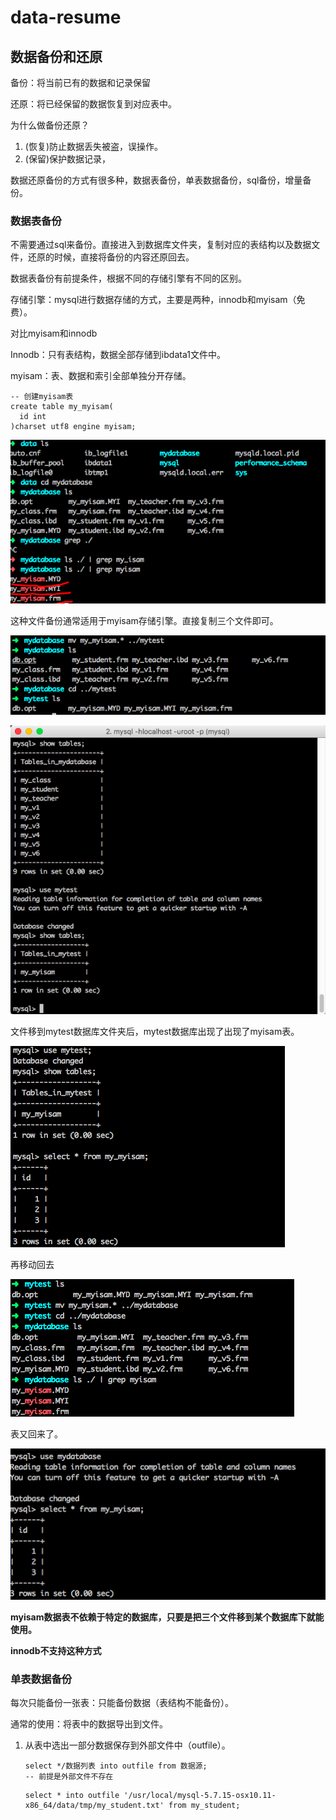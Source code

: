 # data-resume

## 数据备份和还原

备份：将当前已有的数据和记录保留

还原：将已经保留的数据恢复到对应表中。

为什么做备份还原？

1. (恢复)防止数据丢失被盗，误操作。
2. (保留)保护数据记录，

数据还原备份的方式有很多种，数据表备份，单表数据备份，sql备份，增量备份。

### 数据表备份

不需要通过sql来备份。直接进入到数据库文件夹，复制对应的表结构以及数据文件，还原的时候，直接将备份的内容还原回去。

数据表备份有前提条件，根据不同的存储引擎有不同的区别。

存储引擎：mysql进行数据存储的方式，主要是两种，innodb和myisam（免费）。

对比myisam和innodb

Innodb：只有表结构，数据全部存储到ibdata1文件中。

myisam：表、数据和索引全部单独分开存储。

```mysql
-- 创建myisam表
create table my_myisam(
  id int
)charset utf8 engine myisam;
```

 ![QQ20161021-0](QQ20161021-0.png)

这种文件备份通常适用于myisam存储引擎。直接复制三个文件即可。

 ![QQ20161021-1](QQ20161021-1.png)

 ![QQ20161021-2](QQ20161021-2.png)

文件移到mytest数据库文件夹后，mytest数据库出现了出现了myisam表。

 ![QQ20161021-5](QQ20161021-5.png)

再移动回去

 ![QQ20161021-4](QQ20161021-4.png)

表又回来了。

 ![QQ20161021-6](QQ20161021-6.png)

**myisam数据表不依赖于特定的数据库，只要是把三个文件移到某个数据库下就能使用。**

**innodb不支持这种方式**

### 单表数据备份

每次只能备份一张表：只能备份数据（表结构不能备份）。

通常的使用：将表中的数据导出到文件。

1. 从表中选出一部分数据保存到外部文件中（outfile）。

   ```mysql
   select */数据列表 into outfile from 数据源;
   -- 前提是外部文件不存在
   ```

   ```mysql
   select * into outfile '/usr/local/mysql-5.7.15-osx10.11-x86_64/data/tmp/my_student.txt' from my_student;
   ```

   ​


